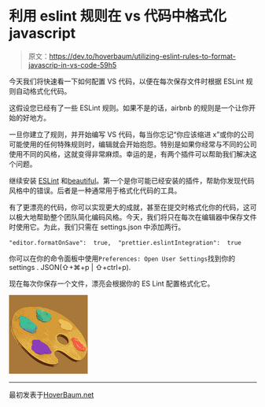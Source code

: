 # 利用 eslint 规则在 vs 代码中格式化 javascript

> 原文：<https://dev.to/hoverbaum/utilizing-eslint-rules-to-format-javascrip-in-vs-code-59h5>

今天我们将快速看一下如何配置 VS 代码，以便在每次保存文件时根据 ESLint 规则自动格式化代码。

这假设您已经有了一些 ESLint 规则。如果不是的话，airbnb 的规则是一个让你开始的好地方。

一旦你建立了规则，并开始编写 VS 代码，每当你忘记“你应该缩进 x”或你的公司可能使用的任何特殊规则时，编辑就会开始抱怨。特别是如果你经常与不同的公司使用不同的风格，这就变得非常麻烦。幸运的是，有两个插件可以帮助我们解决这个问题。

继续安装 [ESLint](https://marketplace.visualstudio.com/items?itemName=dbaeumer.vscode-eslint) 和[beautiful](https://marketplace.visualstudio.com/items?itemName=dbaeumer.vscode-eslint)。第一个是你可能已经安装的插件，帮助你发现代码风格中的错误。后者是一种通常用于格式化代码的工具。

有了更漂亮的代码，你可以实现更大的成就，甚至在提交时格式化你的代码，这可以极大地帮助整个团队简化编码风格。今天，我们将只在每次在编辑器中保存文件时使用它。为此，我们只需在 settings.json 中添加两行。

```
"editor.formatOnSave":  true,  "prettier.eslintIntegration":  true 
```

你可以在你的命令面板中使用`Preferences: Open User Settings`找到你的 settings . JSON(⇧+⌘+p | ⇧+ctrl+p).

现在每次你保存一个文件，漂亮会根据你的 ES Lint 配置格式化它。

[![Art Palette Emoji](img/c9ead87b92e53ff72081dd2c2638bec0.png)](https://res.cloudinary.com/practicaldev/image/fetch/s--EmGaAENH--/c_limit%2Cf_auto%2Cfl_progressive%2Cq_auto%2Cw_880/https://storage.googleapis.com/hoverbaum-blog-assets/emojies/emoji-artist-palette.png)

* * *

最初发表于[HoverBaum.net](https://hoverbaum.net/2019/02/22/Utilizing-ESLint-rules-to-format-JavaScript-in-VS-Code/)